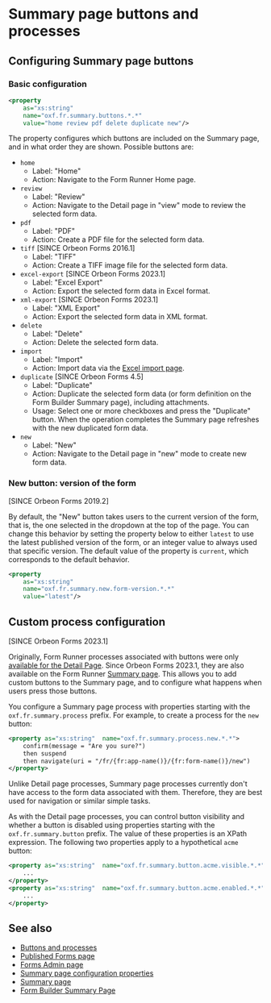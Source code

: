 # Summary page buttons and processes

## Configuring Summary page buttons

### Basic configuration

```xml
<property
    as="xs:string"
    name="oxf.fr.summary.buttons.*.*"
    value="home review pdf delete duplicate new"/>
```

The property configures which buttons are included on the Summary page, and in what order they are shown. Possible buttons are:

* `home`
    * Label: "Home"
    * Action: Navigate to the Form Runner Home page.
* `review`
    * Label: "Review"
    * Action: Navigate to the Detail page in "view" mode to review the selected form data.
* `pdf`
    * Label: "PDF"
    * Action: Create a PDF file for the selected form data.
* `tiff` [SINCE Orbeon Forms 2016.1]
    * Label: "TIFF"
    * Action: Create a TIFF image file for the selected form data.
* `excel-export` [SINCE Orbeon Forms 2023.1]
    * Label: "Excel Export"
    * Action: Export the selected form data in Excel format.
* `xml-export` [SINCE Orbeon Forms 2023.1]
    * Label: "XML Export"
    * Action: Export the selected form data in XML format.
* `delete`
    * Label: "Delete"
    * Action: Delete the selected form data.
* `import`
    * Label: "Import"
    * Action: Import data via the [Excel import page](../../form-runner/advanced/excel.md).
* `duplicate` [SINCE Orbeon Forms 4.5]
    * Label: "Duplicate"
    * Action: Duplicate the selected form data (or form definition on the Form Builder Summary page), including attachments.
    * Usage: Select one or more checkboxes and press the "Duplicate" button. When the operation completes the Summary page refreshes with the new duplicated form data.
* `new`
    * Label: "New"
    * Action: Navigate to the Detail page in "new" mode to create new form data.
    
### New button: version of the form

[SINCE Orbeon Forms 2019.2]

By default, the "New" button takes users to the current version of the form, that is, the one selected in the dropdown at the top of the page. You can change this behavior by setting the property below to either `latest` to use the latest published version of the form, or an integer value to always used that specific version. The default value of the property is `current`, which corresponds to the default behavior.

```xml
<property 
    as="xs:string"
    name="oxf.fr.summary.new.form-version.*.*"
    value="latest"/> 
```

## Custom process configuration

[SINCE Orbeon Forms 2023.1]

Originally, Form Runner processes associated with buttons were only [available for the Detail Page](/form-runner/advanced/buttons-and-processes/README.md). Since Orbeon Forms 2023.1, they are also available on the Form Runner [Summary page](/configuration/properties/form-runner-summary-page.md). This allows you to add custom buttons to the Summary page, and to configure what happens when users press those buttons.

You configure a Summary page process with properties starting with the `oxf.fr.summary.process` prefix. For example, to create a process for the `new` button:

```xml
<property as="xs:string"  name="oxf.fr.summary.process.new.*.*">
    confirm(message = "Are you sure?")
    then suspend
    then navigate(uri = "/fr/{fr:app-name()}/{fr:form-name()}/new")
</property>
```

Unlike Detail page processes, Summary page processes currently don't have access to the form data associated with them. Therefore, they are best used for navigation or similar simple tasks.  

As with the Detail page processes, you can control button visibility and whether a button is disabled using properties starting with the `oxf.fr.summary.button` prefix. The value of these properties is an XPath expression. The following two properties apply to a hypothetical `acme` button:

```xml
<property as="xs:string"  name="oxf.fr.summary.button.acme.visible.*.*">
    ...
</property>
<property as="xs:string"  name="oxf.fr.summary.button.acme.enabled.*.*">
    ...
</property>
```

## See also 

- [Buttons and processes](/form-runner/advanced/buttons-and-processes/README.md)
- [Published Forms page](/form-runner/feature/published-forms-page.md)
- [Forms Admin page](/form-runner/feature/forms-admin-page.md)
- [Summary page configuration properties](/configuration/properties/form-runner-summary-page.md)
- [Summary page](/form-runner/feature/summary-page.md)
- [Form Builder Summary Page](/form-builder/summary-page.md)
